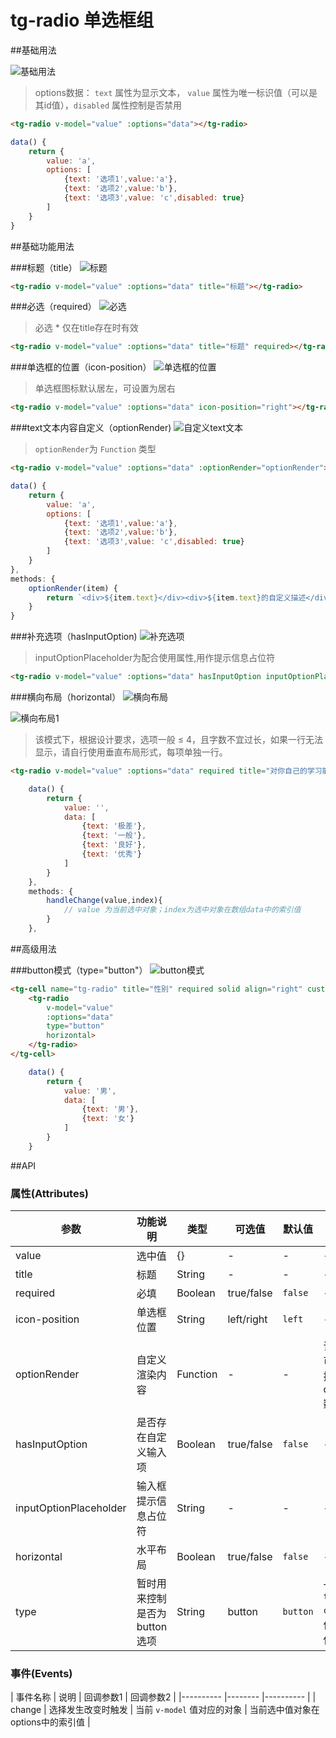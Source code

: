 # tg-radio 单选框组

##基础用法

![基础用法](../static/mobile/radio/radio.png)
>options数据： `text` 属性为显示文本， `value` 属性为唯一标识值（可以是其id值），`disabled` 属性控制是否禁用

```html
<tg-radio v-model="value" :options="data"></tg-radio>
```
```js
data() {
	return {
		value: 'a',
		options: [
			{text: '选项1',value:'a'}, 
			{text: '选项2',value:'b'}, 
			{text: '选项3',value: 'c',disabled: true}
		]
	}
}
```

##基础功能用法

###标题（title）
![标题](../static/mobile/radio/radio_title.png)

```html
<tg-radio v-model="value" :options="data" title="标题"></tg-radio>
```
###必选（required）
![必选](../static/mobile/radio/radio_required.png)

>必选 * 仅在title存在时有效

```html
<tg-radio v-model="value" :options="data" title="标题" required></tg-radio>
```
###单选框的位置（icon-position）
![单选框的位置](../static/mobile/radio/radio_icon_position.png)

>单选框图标默认居左，可设置为居右

```html
<tg-radio v-model="value" :options="data" icon-position="right"></tg-radio>
```

###text文本内容自定义（optionRender)
![自定义text文本](../static/mobile/radio/radio_optionRender.png)

>`optionRender`为 `Function` 类型

```html
<tg-radio v-model="value" :options="data" :optionRender="optionRender"></tg-radio>
```
```js
data() {
	return {
		value: 'a',
		options: [
			{text: '选项1',value:'a'}, 
			{text: '选项2',value:'b'}, 
			{text: '选项3',value: 'c',disabled: true}
		]
	}
},
methods: {
	optionRender(item) {
		return `<div>${item.text}</div><div>${item.text}的自定义描述</div>`
	}
}
```
###补充选项（hasInputOption)
![补充选项](../static/mobile/radio/radio_hasInputOption.png)

>inputOptionPlaceholder为配合使用属性,用作提示信息占位符

```html
<tg-radio v-model="value" :options="data" hasInputOption inputOptionPlaceholder="输入其他答案"></tg-radio>
```
###横向布局（horizontal）
![横向布局](../static/mobile/radio/radio_horizontal.png)

![横向布局1](../static/mobile/radio/radio_horizontal1.png)

> 该模式下，根据设计要求，选项一般 ≤ 4，且字数不宜过长，如果一行无法显示，请自行使用垂直布局形式，每项单独一行。

```html
<tg-radio v-model="value" :options="data" required title="对你自己的学习能力评分" horizontal @change="handleChange"></tg-radio>
```
```js
	data() {
		return {
			value: '',
			data: [
				{text: '极差'}, 
				{text: '一般'}, 
				{text: '良好'},
				{text: '优秀'}
			]
		}
	},
	methods: {
		handleChange(value,index){
			// value 为当前选中对象；index为选中对象在数组data中的索引值
		}
	},
```

##高级用法

###button模式（type="button"）
![button模式](../static/mobile/radio/radio_button.png)

```html
<tg-cell name="tg-radio" title="性别" required solid align="right" customized>
	<tg-radio
		v-model="value"
		:options="data"
		type="button"
		horizontal>
	</tg-radio>
</tg-cell>
```
```js
	data() {
		return {
			value: '男',
			data: [
				{text: '男'}, 
				{text: '女'}
			]
		}
	}
```

##API

### 属性(Attributes)

| 参数 | 功能说明 | 类型 | 可选值 | 默认值 | 备注 |
|------|-------|---------|-------|--------|--------|
| value | 选中值 | {} | - | - | - |
| title | 标题 | String | - | - | - |
| required | 必填 | Boolean | true/false | `false` | - |
| icon-position | 单选框位置 | String | left/right | `left` | - |
| optionRender | 自定义渲染内容 | Function | - | - | 该方法可用来扩展options数据 |
| hasInputOption | 是否存在自定义输入项 | Boolean | true/false | `false` | - |
| inputOptionPlaceholder | 输入框提示信息占位符 | String | - | - | - |
| horizontal | 水平布局 | Boolean | true/false | `false` | - |
| type | 暂时用来控制是否为button选项 | String | button | `button` | 一般与 `tg-cell` 组件组合使用 |

### 事件(Events)
| 事件名称 | 说明 | 回调参数1 | 回调参数2 |
|---------- |-------- |---------- |
| change | 选择发生改变时触发 | 当前 `v-model` 值对应的对象 | 当前选中值对象在options中的索引值 |
